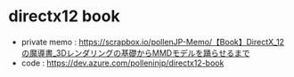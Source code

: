 # directx12 book

- private memo : <https://scrapbox.io/pollenJP-Memo/【Book】DirectX_12の魔導書_3Dレンダリングの基礎からMMDモデルを踊らせるまで>
- code : <https://dev.azure.com/polleninjp/directx12-book>
